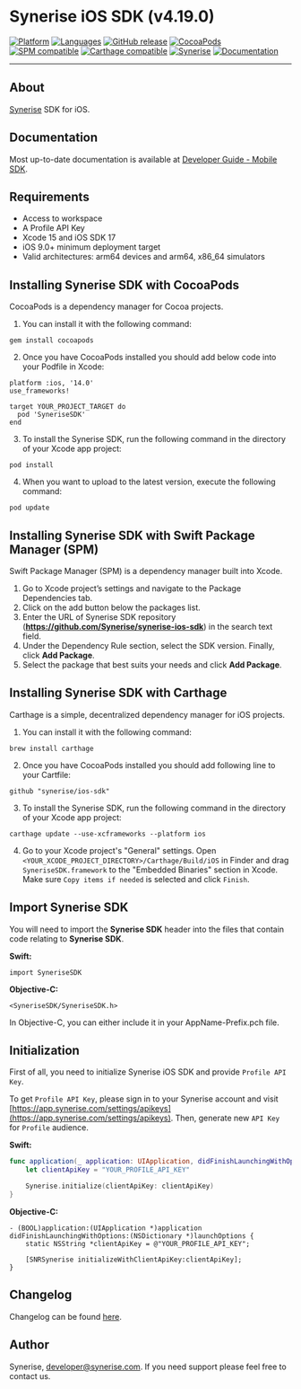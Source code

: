 # Synerise iOS SDK (v4.19.0)

[![Platform](https://img.shields.io/badge/platform-iOS-orange.svg)](https://github.com/synerise/synerise-ios-sdk)
[![Languages](https://img.shields.io/badge/language-Objective--C%20%7C%20Swift-orange.svg)](https://github.com/synerise/synerise-ios-sdk)
[![GitHub release](https://img.shields.io/github/release/Synerise/ios-sdk.svg)](https://github.com/Synerise/synerise-ios-sdk/releases) 
[![CocoaPods](https://img.shields.io/badge/pod-v4.19.0-green.svg)](https://cocoapods.org/pods/SyneriseSDK)
[![SPM compatible](https://img.shields.io/badge/SPM-Compatible-green.svg)](https://www.swift.org/package-manager)
[![Carthage compatible](https://img.shields.io/badge/Carthage-compatible-green.svg)](https://github.com/Carthage/Carthage)
[![Synerise](https://img.shields.io/badge/www-synerise-green.svg)](https://synerise.com)
[![Documentation](https://img.shields.io/badge/docs-mobile%20sdk-brightgreen.svg)](https://hub.synerise.com/developers/mobile-sdk/)

---

## About
[Synerise](https://www.synerise.com) SDK for iOS.

## Documentation
Most up-to-date documentation is available at [Developer Guide - Mobile SDK](https://hub.synerise.com/developers/mobile-sdk).

## Requirements
* Access to workspace
* A Profile API Key
* Xcode 15 and iOS SDK 17
* iOS 9.0+ minimum deployment target
* Valid architectures: arm64 devices and arm64, x86_64 simulators

## Installing Synerise SDK with CocoaPods

CocoaPods is a dependency manager for Cocoa projects.
  
1. You can install it with the following command:

```
gem install cocoapods
```

2. Once you have CocoaPods installed you should add below code into your Podfile in Xcode:

```
platform :ios, '14.0'
use_frameworks!

target YOUR_PROJECT_TARGET do
  pod 'SyneriseSDK'
end
```

3. To install the Synerise SDK, run the following command in the directory of your Xcode app project:

```
pod install
```

4. When you want to upload to the latest version, execute the following command:

```
pod update
```

## Installing Synerise SDK with Swift Package Manager (SPM)

Swift Package Manager (SPM) is a dependency manager built into Xcode.
  
1. Go to Xcode project’s settings and navigate to the Package Dependencies tab.
2. Click on the add button below the packages list.
2. Enter the URL of Synerise SDK repository (**https://github.com/Synerise/synerise-ios-sdk**) in the search text field.
3. Under the Dependency Rule section, select the SDK version. Finally, click **Add Package**.
3. Select the package that best suits your needs and click **Add Package**.

## Installing Synerise SDK with Carthage

Carthage is a simple, decentralized dependency manager for iOS projects.
  
1. You can install it with the following command:

```
brew install carthage
```

2. Once you have CocoaPods installed you should add following line to your Cartfile:

```
github "synerise/ios-sdk"
```

3. To install the Synerise SDK, run the following command in the directory of your Xcode app project:
```
carthage update --use-xcframeworks --platform ios
```

4. Go to your Xcode project's "General" settings. Open `<YOUR_XCODE_PROJECT_DIRECTORY>/Carthage/Build/iOS` in Finder and drag `SyneriseSDK.framework` to the "Embedded Binaries" section in Xcode. Make sure `Copy items if needed` is selected and click `Finish`.


## Import Synerise SDK

You will need to import the **Synerise SDK** header into the files that contain code relating to **Synerise SDK**. 

**Swift:**
```
import SyneriseSDK
```

**Objective-C:**
```
<SyneriseSDK/SyneriseSDK.h>
```

In Objective-C, you can either include it in your AppName-Prefix.pch file.

## Initialization

First of all, you need to initialize Synerise iOS SDK and provide `Profile API Key`.

To get `Profile API Key`, please sign in to your Synerise account and visit [https://app.synerise.com/settings/apikeys](https://app.synerise.com/settings/apikeys).
Then, generate new `API Key` for `Profile` audience.

**Swift:**
```swift
func application(_ application: UIApplication, didFinishLaunchingWithOptions launchOptions: [UIApplicationLaunchOptionsKey: Any]?) -> Bool {
    let clientApiKey = "YOUR_PROFILE_API_KEY"

    Synerise.initialize(clientApiKey: clientApiKey)
}
```

**Objective-C:**
```
- (BOOL)application:(UIApplication *)application didFinishLaunchingWithOptions:(NSDictionary *)launchOptions {
    static NSString *clientApiKey = @"YOUR_PROFILE_API_KEY";

    [SNRSynerise initializeWithClientApiKey:clientApiKey];
}
```
## Changelog
Changelog can be found [here](./CHANGELOG.md).

## Author
Synerise, developer@synerise.com. If you need support please feel free to contact us.
